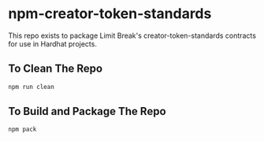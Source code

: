 # npm-creator-token-standards

This repo exists to package Limit Break's creator-token-standards contracts for use in Hardhat projects.

## To Clean The Repo

```bash
npm run clean
```

## To Build and Package The Repo

```bash
npm pack
```